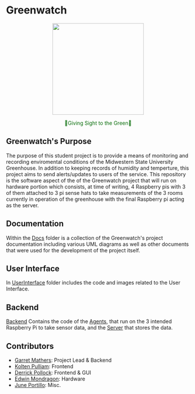 # Greenwatch


<p align="center">
  <img src="https://i.imgur.com/Y7tztzJ.jpg" width="250" height="250">
</p>

<p align="center"> 
  <font color="#086D0A">
   🌱Giving Sight to the Green🌱
  </font>
</p>

## Greenwatch's Purpose

The purpose of this student project is to provide a means of monitoring and recording enviromental conditions of the Midwestern State University Greenhouse. In addition to keeping records of humidity and temperture, this project aims to send alerts/updates to users of the service. This repository is the software aspect of the of the Greenwatch project that will run on hardware portion which consists, at time of writing, 4 Raspberry pis with 3 of them attached to 3 pi sense hats to take measurements of the 3 rooms currently in operation of the greenhouse with the final Raspberry pi acting as the server.
  
## Documentation

Within the [Docs](https://github.com/gramcracker40/GreenWatch/tree/main/docs) folder is a collection of the Greenwatch's project documentation including various UML diagrams as well as other documents that were used for the development of the project itself.

## User Interface

In [UserInterface](https://github.com/gramcracker40/GreenWatch/tree/main/UserInterface) folder includes the code and images related to the User Interface.

## Backend

[Backend](https://github.com/gramcracker40/GreenWatch/tree/main/Backend) Contains the code of the [Agents](https://github.com/gramcracker40/GreenWatch/tree/main/Backend/Agents), that run on the 3 intended Raspberry Pi to take sensor data, and the [Server](https://github.com/gramcracker40/GreenWatch/tree/main/Backend/Server) that stores the data.

## Contributors

- [Garret Mathers](https://github.com/gramcracker40): Project Lead & Backend
- [Kolten Pulliam](https://github.com/klpulliam-37): Frontend
- [Derrick Pollock](https://github.com/derrk): Frontend & GUI
- [Edwin Mondragon](https://github.com/Takaximos): Hardware
- [June Portillo](https://github.com/BastionWolf): Misc.
